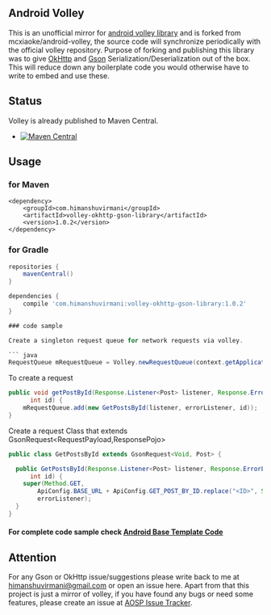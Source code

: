 Android Volley  
----------
This is an unofficial mirror for [android volley library](https://android.googlesource.com/platform/frameworks/volley) and is forked from mcxiaoke/android-volley, the source code will synchronize periodically with the official volley repository. Purpose of forking and publishing this library was to give [OkHttp](http://square.github.io/okhttp/) and [Gson](https://github.com/google/gson) Serialization/Deserialization out of the box. This will reduce down any boilerplate code you would otherwise have to write to embed and use these.


## Status

Volley is already published to Maven Central.  

* [![Maven Central](https://img.shields.io/badge/2015.07.16-com.himanshuvirmani%3Avolley--okhttp--gson--library%3A1.0.2-green.svg)](http://search.maven.org/#artifactdetails%7Ccom.himanshuvirmani%7Cvolley-okhttp-gson-library%7C1.0.2%7Cjar) 

## Usage

### for Maven

```
<dependency>
    <groupId>com.himanshuvirmani</groupId>
    <artifactId>volley-okhttp-gson-library</artifactId>
    <version>1.0.2</version>
</dependency>
```


### for Gradle

``` groovy
repositories {
    mavenCentral()
}
```

``` groovy
dependencies {
    compile 'com.himanshuvirmani:volley-okhttp-gson-library:1.0.2'
}

### code sample

Create a singleton request queue for network requests via volley.

``` java
RequestQueue mRequestQueue = Volley.newRequestQueue(context.getApplicationContext());
```

To create a request

``` java
public void getPostById(Response.Listener<Post> listener, Response.ErrorListener errorListener,
      int id) {
    mRequestQueue.add(new GetPostsById(listener, errorListener, id));
}
```

Create a request Class that extends GsonRequest<RequestPayload,ResponsePojo>

``` java
public class GetPostsById extends GsonRequest<Void, Post> {

  public GetPostsById(Response.Listener<Post> listener, Response.ErrorListener errorListener,
      int id) {
    super(Method.GET,
        ApiConfig.BASE_URL + ApiConfig.GET_POST_BY_ID.replace("<ID>", String.valueOf(id)), listener,
        errorListener);
  }
}
```

#### For complete code sample check [Android Base Template Code](https://github.com/himanshuvirmani/AndroidBaseTemplate)


## Attention  

For any Gson or OkHttp issue/suggestions please write back to me at himanshuvirmani@gmail.com or open an issue here.
Apart from that this project is just a mirror of volley, if you have found any bugs or need some features, please create an issue at [AOSP Issue Tracker](https://code.google.com/p/android/issues/list).

